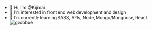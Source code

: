 - 👋 Hi, I’m @Kijimai
- 👀 I’m interested in front end web development and design
- 🌱 I’m currently learning SASS, APIs, Node, Mongo/Mongoose, React
![goobbue](https://assets.codepen.io/5058416/Goobbue2.png)
